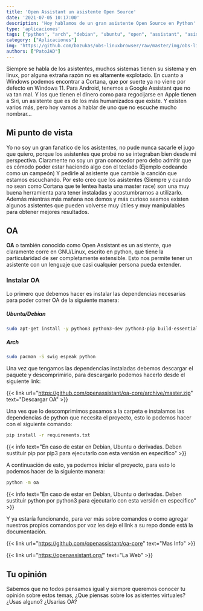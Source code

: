 ```yaml
---
title: 'Open Assistant un asistente Open Source'
date: '2021-07-05 10:17:00'
description: 'Hoy hablamos de un gran asistente Open Source en Python'
type: 'aplicaciones'
tags: ["python", "arch", "debian", "ubuntu", "open", "assistant", "asistente", "virtual", "siri", "google", "cortana"]
category: ["Aplicaciones"]
img: 'https://github.com/bazukas/obs-linuxbrowser/raw/master/img/obs-linuxbrowser.png'
authors: ["PatoJAD"]
---
```


Siempre se habla de los asistentes, muchos sistemas tienen su sistema y en linux, por alguna extraña razón no es altamente explotado. En cuanto a Windows podemos encontrar a Cortana, que por suerte ya no viene por defecto en Windows 11. Para Android, tenemos a Google Assistant que no va tan mal. Y los que tienen el dinero como para regocijarse en Apple tienen a Siri, un asistente que es de los más humanizados que existe. Y existen varios más, pero hoy vamos a hablar de uno que no escuche mucho nombrar...

## Mi punto de vista

Yo no soy un gran fanatico de los asistentes, no pude nunca sacarle el jugo que quiero, porque los asistentes que probé no se integraban bien desde mi perspectiva. Claramente no soy un gran conocedor pero debo admitir que es cómodo poder estar haciendo algo con el teclado (Ejemplo codeando como un campeón) Y pedirle al asistente que cambie la canción que estamos escuchando. Por esto creo que los asistentes (Siempre y cuando no sean como Cortana que te lentea hasta una master race) son una muy buena herramienta para tener instaladas y acostumbrarnos a utilizarlo. Además mientras más mañana nos demos y más curioso seamos existen algunos asistentes que pueden volverse muy útiles y muy manipulables para obtener mejores resultados.

## OA

**OA** o también conocido como Open Assistant es un asistente, que claramente corre en GNU/Linux, escrito en python, que tiene la particularidad de ser completamente extensible.  Esto nos permite tener un asistente con un lenguaje que casi cualquier persona pueda extender.

### Instalar OA

Lo primero que debemos hacer es instalar las dependencias necesarias para poder correr OA de la siguiente manera:

##### Ubuntu/Debian

```bash
sudo apt-get install -y python3 python3-dev python3-pip build-essential swig git libpulse-dev espeak libasound2-dev
```

##### Arch

```bash
sudo pacman -S swig espeak python
```

Una vez que tengamos las dependencias instaladas debemos descargar el paquete y descomprimirlo, para descargarlo podemos hacerlo desde el siguiente link:

{{< link url="https://github.com/openassistant/oa-core/archive/master.zip" text="Descargar OA" >}}

Una ves que lo descomprimimos pasamos a la carpeta e instalamos las dependencias de python que necesita el proyecto, esto lo podemos hacer con el siguiente comando:

```bash
pip install -r requirements.txt
```

{{< info text="En caso de estar en Debian, Ubuntu o derivadas. Deben sustituir pip por pip3 para ejecutarlo con esta versión en especifico" >}}

A continuación de esto,  ya podemos iniciar el proyecto, para esto lo podemos hacer de la siguiente manera:

```bash
python -m oa
```

{{< info text="En caso de estar en Debian, Ubuntu o derivadas. Deben sustituir python por python3 para ejecutarlo con esta versión en especifico" >}}

Y ya estaría funcionando, para ver más sobre comandos o como agregar nuestros propios comandos por voz les dejo el link a su repo donde está la documentación.

{{< link url="https://github.com/openassistant/oa-core" text="Mas Info" >}}

{{< link url="https://openassistant.org/" text="La Web" >}}

## Tu opinión

Sabemos que no todos pensamos igual y siempre queremos conocer tu opinión sobre estos temas, ¿Que piensas sobre los asistentes virtuales? ¿Usas alguno? ¿Usarias OA?

